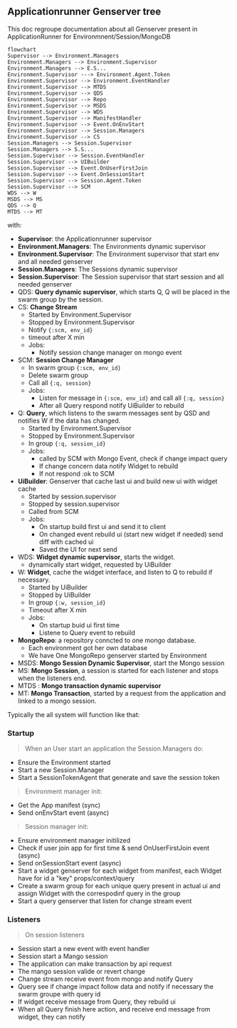 ## Applicationrunner Genserver tree

This doc regroupe documentation about all Genserver present in ApplicationRunner for Environmnent/Session/MongoDB

```mermaid
flowchart
Supervisor --> Environment.Managers
Environment.Managers --> Environment.Supervisor
Environment.Managers --> E.S...
Environment.Supervisor ---> Environment.Agent.Token
Environment.Supervisor --> Environment.EventHandler
Environment.Supervisor --> MTDS
Environment.Supervisor --> QDS
Environment.Supervisor --> Repo
Environment.Supervisor --> MSDS
Environment.Supervisor --> WDS
Environment.Supervisor --> ManifestHandler
Environment.Supervisor --> Event.OnEnvStart
Environment.Supervisor --> Session.Managers
Environment.Supervisor --> CS
Session.Managers --> Session.Supervisor
Session.Managers --> S.S...
Session.Supervisor --> Session.EventHandler
Session.Supervisor --> UIBuilder
Session.Supervisor --> Event.OnUserFirstJoin
Session.Supervisor --> Event.OnSessionStart
Session.Supervisor --> Session.Agent.Token
Session.Supervisor --> SCM
WDS --> W
MSDS --> MS
QDS --> Q
MTDS --> MT

```

with:

- **Supervisor**: the Applicationrunner supervisor
- **Environment.Managers**: The Environments dynamic supervisor
- **Environment.Supervisor**: The Environment supervisor that start env and all needed genserver
- **Session.Managers**: The Sessions dynamic supervisor
- **Session.Supervisor**: The Session supervisor that start session and all needed genserver
- QDS: **Query dynamic supervisor**, which starts Q, Q will be placed in the swarm group by the session.
- CS: **Change Stream**  
    - Started by Environment.Supervisor
    - Stopped by Environment.Supervisor
    - Notify `{:scm, env_id}`
    - timeout after X min
    - Jobs: 
        - Notify session change manager on mongo event
- SCM: **Session Change Manager**
    - In swarm group `{:scm, env_id}` 
    - Delete swarm group
    - Call all `{:q, session}`
    - Jobs:
        - Listen for message in `{:scm, env_id}` and call all `{:q, session}`
        - After all Query respond notify UiBuilder to rebuild 
- Q: **Query**, which listens to the swarm messages sent by QSD and notifies W if the data has changed.
    - Started by Environment.Supervisor
    - Stopped by Environment.Supervisor
    - In group `{:q, session_id}`
    - Jobs: 
        - called by SCM with Mongo Event, check if change impact query
        - If change concern data notify Widget to rebuild
        - If not respond :ok to SCM
- **UiBuilder**: Genserver that cache last ui and build new ui with widget cache
    - Started by session.supervisor
    - Stopped by session.supervisor
    - Called from SCM
    - Jobs: 
        - On startup build first ui and send it to client
        - On changed event rebuild ui (start new widget if needed) send diff with cached ui
        - Saved the UI for next send
- WDS: **Widget dynamic supervisor**, starts the widget.
    - dynamically start widget, requested by UiBuilder
- W: **Widget**, cache the widget interface, and listen to Q to rebuild if necessary.
    - Started by UiBuilder
    - Stopped by UiBuilder
    - In group `{:w, session_id}`
    - Timeout after X min
    - Jobs:
        - On startup buid ui first time
        - Listene to Query event to rebuild
- **MongoRepo**: a repository conncted to one mongo database.
    - Each environment got her own database
    - We have One MongoRepo genserver started by Environment
- MSDS: **Mongo Session Dynamic Supervisor**, start the Mongo session
- MS: **Mongo Session**, a session is started for each listener and stops when the listeners end.
- MTDS : **Mongo transaction dynamic supervisor**
- MT: **Mongo Transaction**, started by a request from the application and linked to a mongo session. 



Typically the all system will function like that:

### Startup 

>When an User start an application the Session.Managers do:

- Ensure the Environment started
- Start a new Session.Manager
- Start a SessionTokenAgent that generate and save the session token

>Environment manager init:

- Get the App manifest (sync)
- Send onEnvStart event (async)

>Session manager init:

- Ensure environment manager initilized
- Check if user join app for first time & send OnUserFirstJoin event (async)
- Send onSessionStart event (async)
- Start a widget genserver for each widget from manifest, each Widget have for id a "key" props/context/query
- Create a swarm group for each unique query present in actual ui and assign Widget with the correspodinf query in the group
- Start a query genserver that listen for change stream event

### Listeners

> On session listeners

- Session start a new event with event handler
- Session start a Mango session
- The application can make transaction by api request
- The mango session valide or revert change
- Change stream receive event from mongo and notify Query
- Query see if change impact follow data and notify if necessary the swarm groupe with query id
- If widget receive message from Query, they rebuild ui
- When all Query finish here action, and receive end message from widget, they can notify 
